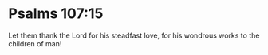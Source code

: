 # Psalms 107:15

Let them thank the Lord for his steadfast love, for his wondrous works to the children of man!
